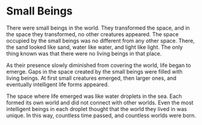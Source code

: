 # Small Beings

There were small beings in the world. They transformed the space, and in the space they transformed, no other creatures appeared. The space occupied by the small beings was no different from any other space. There, the sand looked like sand, water like water, and light like light. The only thing known was that there were no living beings in that place.

As their presence slowly diminished from covering the world, life began to emerge. Gaps in the space created by the small beings were filled with living beings. At first small creatures emerged, then larger ones, and eventually intelligent life forms appeared.

The space where life emerged was like water droplets in the sea. Each formed its own world and did not connect with other worlds. Even the most intelligent beings in each droplet thought that the world they lived in was unique. In this way, countless time passed, and countless worlds were born.